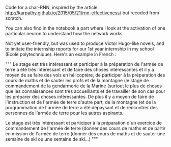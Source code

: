 Code for a char-RNN, inspired by the article http://karpathy.github.io/2015/05/21/rnn-effectiveness/ but recoded from scratch.

You can also find in the notebook a part where I look at the activation of one particular neuron to understand how the network works.

Not yet user-friendly, but was used to produce Victor Hugo-like novels, and to imitate the  internship reports for our 1st year internship in my school (Ecole polytechnique). Here's an example in French : 


"""
Le stage est très intéressant et participer à la préparation de l'armée de terre a été très intéressant et de faire des choses intéressantes et il y a moyen de se faire des vols en hélicoptère, de participer à la préparation des cours de maths et de sauter les profs et de la montagne (le stage de commandement de la gendarmerie de la Marine (surtout le plus de choses que les connaissances sont très accueillants et de travailler de son cas pour les préparer des choses intéressantes. De plus il y a moyen de faire de l'instruction et de l'armée de terre d'autre part, de la montagne (et de la programmation de l'armée de terre a été dépaysant et de rencontrer des personnes de l'armée de terre pour les autres aspirants.

Le stage est très intéressant et participer à la préparation d'un exercice de commandement de l'armée de terre (donner des cours de maths et de partir en mission de l'armée de terre (donner des cours de maths et de sauter une semaine de ski ou une semaine de ski...)
"""

